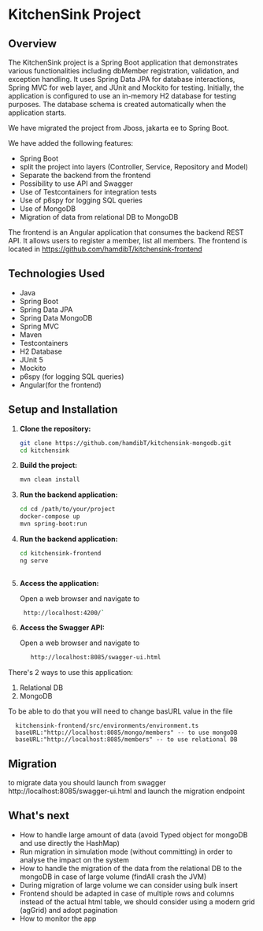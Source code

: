 # KitchenSink Project

## Overview

The KitchenSink project is a Spring Boot application that demonstrates various functionalities including dbMember registration, validation, and exception handling. It uses Spring Data JPA for database interactions, Spring MVC for web layer, and JUnit and Mockito for testing.
Initially, the application is configured to use an in-memory H2 database for testing purposes. The database schema is created automatically when the application starts.

We have migrated the project from Jboss, jakarta ee to Spring Boot.

We have added the following features:
- Spring Boot
- split the project into layers (Controller, Service, Repository and Model)
- Separate the backend from the frontend
- Possibility to use API and Swagger
- Use of Testcontainers for integration tests
- Use of p6spy for logging SQL queries
- Use of MongoDB
- Migration of data from relational DB to MongoDB

The frontend is an Angular application that consumes the backend REST API. It allows users to register a member, list all members.
The frontend is located in https://github.com/hamdibT/kitchensink-frontend

## Technologies Used

- Java
- Spring Boot
- Spring Data JPA
- Spring Data MongoDB
- Spring MVC
- Maven
- Testcontainers
- H2 Database
- JUnit 5
- Mockito
- p6spy (for logging SQL queries)
- Angular(for the frontend)

## Setup and Installation

1. **Clone the repository:**
   ```sh
   git clone https://github.com/hamdibT/kitchensink-mongodb.git
   cd kitchensink

2. **Build the project:**
   ```sh
   mvn clean install

3. **Run the backend application:**
   ```sh
   cd cd /path/to/your/project
   docker-compose up
   mvn spring-boot:run

4. **Run the backend application:**
    ```sh
    cd kitchensink-frontend
    ng serve
     
    
5. **Access the application:**

   Open a web browser and navigate to
   ```sh
    http://localhost:4200/`

6. **Access the Swagger API:**

   Open a web browser and navigate to
     ```sh
        http://localhost:8085/swagger-ui.html
   
There's 2 ways to use this application:
1. Relational DB
2. MongoDB

To be able to do that you will need to change basURL value in the file 

      kitchensink-frontend/src/environments/environment.ts
      baseURL:"http://localhost:8085/mongo/members" -- to use mongoDB
      baseURL:"http://localhost:8085/members" -- to use relational DB

## Migration
to migrate data you should launch from swagger 
      http://localhost:8085/swagger-ui.html and launch the migration endpoint

## What's next
- How to handle large amount of data (avoid Typed object for mongoDB and use directly the HashMap)
- Run migration in simulation mode (without committing) in order to analyse the impact on the system
- How to handle the migration of the data from the relational DB to the mongoDB in case of large volume (findAll crash the JVM)
- During migration of large volume we can consider using bulk insert
- Frontend should be adapted in case of multiple rows and columns instead of the actual html table, we should consider using a modern grid (agGrid) and adopt pagination
- How to monitor the app 


   

